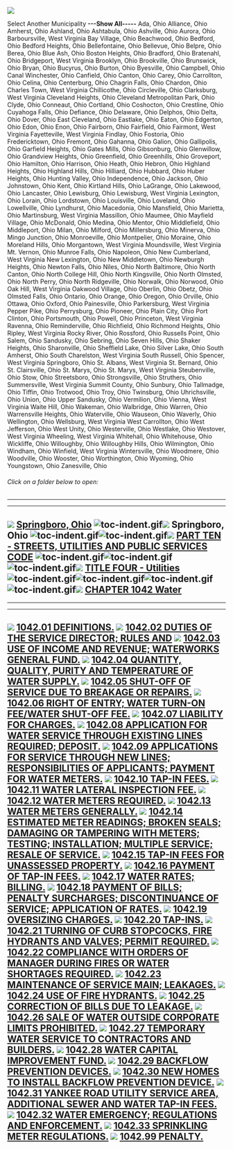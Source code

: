 [![](lpext51e7.bmp?f=images&fn=whdHelp.bmp&2.0)](http://www.conwaygreene.com/WHDHelp/index.htm)

Select Another Municipality **---Show All-----** Ada, Ohio Alliance,
Ohio Amherst, Ohio Ashland, Ohio Ashtabula, Ohio Ashville, Ohio Aurora,
Ohio Barboursville, West Virginia Bay Village, Ohio Beachwood, Ohio
Bedford, Ohio Bedford Heights, Ohio Bellefontaine, Ohio Bellevue, Ohio
Belpre, Ohio Berea, Ohio Blue Ash, Ohio Boston Heights, Ohio Bradford,
Ohio Bratenahl, Ohio Bridgeport, West Virginia Brooklyn, Ohio
Brookville, Ohio Brunswick, Ohio Bryan, Ohio Bucyrus, Ohio Burton, Ohio
Byesville, Ohio Campbell, Ohio Canal Winchester, Ohio Canfield, Ohio
Canton, Ohio Carey, Ohio Carrollton, Ohio Celina, Ohio Centerburg, Ohio
Chagrin Falls, Ohio Chardon, Ohio Charles Town, West Virginia
Chillicothe, Ohio Circleville, Ohio Clarksburg, West Virginia Cleveland
Heights, Ohio Cleveland Metropolitan Park, Ohio Clyde, Ohio Conneaut,
Ohio Cortland, Ohio Coshocton, Ohio Crestline, Ohio Cuyahoga Falls, Ohio
Defiance, Ohio Delaware, Ohio Delphos, Ohio Delta, Ohio Dover, Ohio East
Cleveland, Ohio Eastlake, Ohio Eaton, Ohio Edgerton, Ohio Edon, Ohio
Enon, Ohio Fairborn, Ohio Fairfield, Ohio Fairmont, West Virginia
Fayetteville, West Virginia Findlay, Ohio Fostoria, Ohio Fredericktown,
Ohio Fremont, Ohio Gahanna, Ohio Galion, Ohio Gallipolis, Ohio Garfield
Heights, Ohio Gates Mills, Ohio Gibsonburg, Ohio Glenwillow, Ohio
Grandview Heights, Ohio Greenfield, Ohio Greenhills, Ohio Groveport,
Ohio Hamilton, Ohio Harrison, Ohio Heath, Ohio Hebron, Ohio Highland
Heights, Ohio Highland Hills, Ohio Hilliard, Ohio Hubbard, Ohio Huber
Heights, Ohio Hunting Valley, Ohio Independence, Ohio Jackson, Ohio
Johnstown, Ohio Kent, Ohio Kirtland Hills, Ohio LaGrange, Ohio Lakewood,
Ohio Lancaster, Ohio Lewisburg, Ohio Lewisburg, West Virginia Lexington,
Ohio Lorain, Ohio Lordstown, Ohio Louisville, Ohio Loveland, Ohio
Lowellville, Ohio Lyndhurst, Ohio Macedonia, Ohio Mansfield, Ohio
Marietta, Ohio Martinsburg, West Virginia Massillon, Ohio Maumee, Ohio
Mayfield Village, Ohio McDonald, Ohio Medina, Ohio Mentor, Ohio
Middlefield, Ohio Middleport, Ohio Milan, Ohio Milford, Ohio
Millersburg, Ohio Minerva, Ohio Mingo Junction, Ohio Monroeville, Ohio
Montpelier, Ohio Moraine, Ohio Moreland Hills, Ohio Morgantown, West
Virginia Moundsville, West Virginia Mt. Vernon, Ohio Munroe Falls, Ohio
Napoleon, Ohio New Cumberland, West Virginia New Lexington, Ohio New
Middletown, Ohio Newburgh Heights, Ohio Newton Falls, Ohio Niles, Ohio
North Baltimore, Ohio North Canton, Ohio North College Hill, Ohio North
Kingsville, Ohio North Olmsted, Ohio North Perry, Ohio North Ridgeville,
Ohio Norwalk, Ohio Norwood, Ohio Oak Hill, West Virginia Oakwood
Village, Ohio Oberlin, Ohio Obetz, Ohio Olmsted Falls, Ohio Ontario,
Ohio Orange, Ohio Oregon, Ohio Orville, Ohio Ottawa, Ohio Oxford, Ohio
Painesville, Ohio Parkersburg, West Virginia Pepper Pike, Ohio
Perrysburg, Ohio Pioneer, Ohio Plain City, Ohio Port Clinton, Ohio
Portsmouth, Ohio Powell, Ohio Princeton, West Virginia Ravenna, Ohio
Reminderville, Ohio Richfield, Ohio Richmond Heights, Ohio Ripley, West
Virginia Rocky River, Ohio Rossford, Ohio Russells Point, Ohio Salem,
Ohio Sandusky, Ohio Sebring, Ohio Seven Hills, Ohio Shaker Heights, Ohio
Sharonville, Ohio Sheffield Lake, Ohio Silver Lake, Ohio South Amherst,
Ohio South Charelston, West Virginia South Russell, Ohio Spencer, West
Virginia Springboro, Ohio St. Albans, West Virginia St. Bernard, Ohio
St. Clairsville, Ohio St. Marys, Ohio St. Marys, West Virginia
Steubenville, Ohio Stow, Ohio Streetsboro, Ohio Strongsville, Ohio
Struthers, Ohio Summersville, West Virginia Summit County, Ohio Sunbury,
Ohio Tallmadge, Ohio Tiffin, Ohio Trotwood, Ohio Troy, Ohio Twinsburg,
Ohio Uhrichsville, Ohio Union, Ohio Upper Sandusky, Ohio Vermilion, Ohio
Vienna, West Virginia Waite Hill, Ohio Wakeman, Ohio Walbridge, Ohio
Warren, Ohio Warrensville Heights, Ohio Waterville, Ohio Wauseon, Ohio
Waverly, Ohio Wellington, Ohio Wellsburg, West Virginia West Carrollton,
Ohio West Jefferson, Ohio West Unity, Ohio Westerville, Ohio Westlake,
Ohio Westover, West Virginia Wheeling, West Virginia Whitehall, Ohio
Whitehouse, Ohio Wickliffe, Ohio Willoughby, Ohio Willoughby Hills, Ohio
Wilmington, Ohio Windham, Ohio Winfield, West Virginia Wintersville,
Ohio Woodmere, Ohio Woodville, Ohio Wooster, Ohio Worthington, Ohio
Wyoming, Ohio Youngstown, Ohio Zanesville, Ohio

###### Click on a folder below to open:

* * * * *

  ------------------------------------------------------------------------------------------------------------------------------------------------------------------------------------------------------------------------------------------------------------------------------------------------------------------------------------------------------------------------------------------------------------------------------------------------------------------------------------------------------
  [![](lpext0b6d.gif?f=images&fn=toc-expand.gif&2.0)](lpextf892.html?f=templates&fn=tools-contents.htm&cp=%2F&2.0) [Springboro, Ohio](lpext/indexee20.html?fn=document-frame.htm&f=templates&2.0)
  ![toc-indent.gif](lpextb702.gif?f=images&fn=toc-indent.gif&2.0)[![](lpext0b6d.gif?f=images&fn=toc-expand.gif&2.0)](lpextda37.html?f=templates&fn=tools-contents.htm&cp=Springboro&2.0) Springboro, Ohio
  ![toc-indent.gif](lpextb702.gif?f=images&fn=toc-indent.gif&2.0)![toc-indent.gif](lpextb702.gif?f=images&fn=toc-indent.gif&2.0)[![](lpext0b6d.gif?f=images&fn=toc-expand.gif&2.0)](lpextd719.html?f=templates&fn=tools-contents.htm&cp=Springboro%2F407f&2.0) [PART TEN - STREETS, UTILITIES AND PUBLIC SERVICES CODE](lpext/Springboro/407fa412.html?fn=document-frame.htm&f=templates&2.0)
  ![toc-indent.gif](lpextb702.gif?f=images&fn=toc-indent.gif&2.0)![toc-indent.gif](lpextb702.gif?f=images&fn=toc-indent.gif&2.0)![toc-indent.gif](lpextb702.gif?f=images&fn=toc-indent.gif&2.0)[![](lpext0b6d.gif?f=images&fn=toc-expand.gif&2.0)](lpext2b0a.html?f=templates&fn=tools-contents.htm&cp=Springboro%2F407f%2F4295&2.0) [TITLE FOUR - Utilities](lpext/Springboro/407f/4295a412.html?fn=document-frame.htm&f=templates&2.0)
  ![toc-indent.gif](lpextb702.gif?f=images&fn=toc-indent.gif&2.0)![toc-indent.gif](lpextb702.gif?f=images&fn=toc-indent.gif&2.0)![toc-indent.gif](lpextb702.gif?f=images&fn=toc-indent.gif&2.0)![toc-indent.gif](lpextb702.gif?f=images&fn=toc-indent.gif&2.0)[![](lpext0b6d.gif?f=images&fn=toc-expand.gif&2.0)](lpext/Springboro/407f/4295/42cca412.html?fn=document-frame.htm&f=templates&2.0) [CHAPTER 1042 Water](lpext/Springboro/407f/4295/42cca412.html?fn=document-frame.htm&f=templates&2.0)
  ------------------------------------------------------------------------------------------------------------------------------------------------------------------------------------------------------------------------------------------------------------------------------------------------------------------------------------------------------------------------------------------------------------------------------------------------------------------------------------------------------

* * * * *

  ------------------------------------------------------------------------------------------------------------------------------------------------------------------------------------------------------------------------------------------------------------------------------------------------------------------------------------------------------------------------------
  [![](lpextdb7c.gif?f=images&fn=toc-leaf.gif&2.0)](lpext/Springboro/407f/4295/42cc/42faa412.html?fn=document-frame.htm&f=templates&2.0) [1042.01 DEFINITIONS.](lpext/Springboro/407f/4295/42cc/42faa412.html?fn=document-frame.htm&f=templates&2.0)
  [![](lpextdb7c.gif?f=images&fn=toc-leaf.gif&2.0)](lpext/Springboro/407f/4295/42cc/42ffa412.html?fn=document-frame.htm&f=templates&2.0) [1042.02 DUTIES OF THE SERVICE DIRECTOR; RULES AND](lpext/Springboro/407f/4295/42cc/42ffa412.html?fn=document-frame.htm&f=templates&2.0)
  [![](lpextdb7c.gif?f=images&fn=toc-leaf.gif&2.0)](lpext/Springboro/407f/4295/42cc/4303a412.html?fn=document-frame.htm&f=templates&2.0) [1042.03 USE OF INCOME AND REVENUE; WATERWORKS GENERAL FUND.](lpext/Springboro/407f/4295/42cc/4303a412.html?fn=document-frame.htm&f=templates&2.0)
  [![](lpextdb7c.gif?f=images&fn=toc-leaf.gif&2.0)](lpext/Springboro/407f/4295/42cc/4306a412.html?fn=document-frame.htm&f=templates&2.0) [1042.04 QUANTITY, QUALITY, PURITY AND TEMPERATURE OF WATER SUPPLY.](lpext/Springboro/407f/4295/42cc/4306a412.html?fn=document-frame.htm&f=templates&2.0)
  [![](lpextdb7c.gif?f=images&fn=toc-leaf.gif&2.0)](lpext/Springboro/407f/4295/42cc/430aa412.html?fn=document-frame.htm&f=templates&2.0) [1042.05 SHUT-OFF OF SERVICE DUE TO BREAKAGE OR REPAIRS.](lpext/Springboro/407f/4295/42cc/430aa412.html?fn=document-frame.htm&f=templates&2.0)
  [![](lpextdb7c.gif?f=images&fn=toc-leaf.gif&2.0)](lpext/Springboro/407f/4295/42cc/430ea412.html?fn=document-frame.htm&f=templates&2.0) [1042.06 RIGHT OF ENTRY; WATER TURN-ON FEE/WATER SHUT-OFF FEE.](lpext/Springboro/407f/4295/42cc/430ea412.html?fn=document-frame.htm&f=templates&2.0)
  [![](lpextdb7c.gif?f=images&fn=toc-leaf.gif&2.0)](lpext/Springboro/407f/4295/42cc/4312a412.html?fn=document-frame.htm&f=templates&2.0) [1042.07 LIABILITY FOR CHARGES.](lpext/Springboro/407f/4295/42cc/4312a412.html?fn=document-frame.htm&f=templates&2.0)
  [![](lpextdb7c.gif?f=images&fn=toc-leaf.gif&2.0)](lpext/Springboro/407f/4295/42cc/4316a412.html?fn=document-frame.htm&f=templates&2.0) [1042.08 APPLICATION FOR WATER SERVICE THROUGH EXISTING LINES REQUIRED; DEPOSIT.](lpext/Springboro/407f/4295/42cc/4316a412.html?fn=document-frame.htm&f=templates&2.0)
  [![](lpextdb7c.gif?f=images&fn=toc-leaf.gif&2.0)](lpext/Springboro/407f/4295/42cc/431ea412.html?fn=document-frame.htm&f=templates&2.0) [1042.09 APPLICATIONS FOR SERVICE THROUGH NEW LINES; RESPONSIBILITIES OF APPLICANTS; PAYMENT FOR WATER METERS.](lpext/Springboro/407f/4295/42cc/431ea412.html?fn=document-frame.htm&f=templates&2.0)
  [![](lpextdb7c.gif?f=images&fn=toc-leaf.gif&2.0)](lpext/Springboro/407f/4295/42cc/4322a412.html?fn=document-frame.htm&f=templates&2.0) [1042.10 TAP-IN FEES.](lpext/Springboro/407f/4295/42cc/4322a412.html?fn=document-frame.htm&f=templates&2.0)
  [![](lpextdb7c.gif?f=images&fn=toc-leaf.gif&2.0)](lpext/Springboro/407f/4295/42cc/4330a412.html?fn=document-frame.htm&f=templates&2.0) [1042.11 WATER LATERAL INSPECTION FEE.](lpext/Springboro/407f/4295/42cc/4330a412.html?fn=document-frame.htm&f=templates&2.0)
  [![](lpextdb7c.gif?f=images&fn=toc-leaf.gif&2.0)](lpext/Springboro/407f/4295/42cc/4334a412.html?fn=document-frame.htm&f=templates&2.0) [1042.12 WATER METERS REQUIRED.](lpext/Springboro/407f/4295/42cc/4334a412.html?fn=document-frame.htm&f=templates&2.0)
  [![](lpextdb7c.gif?f=images&fn=toc-leaf.gif&2.0)](lpext/Springboro/407f/4295/42cc/4337a412.html?fn=document-frame.htm&f=templates&2.0) [1042.13 WATER METERS GENERALLY.](lpext/Springboro/407f/4295/42cc/4337a412.html?fn=document-frame.htm&f=templates&2.0)
  [![](lpextdb7c.gif?f=images&fn=toc-leaf.gif&2.0)](lpext/Springboro/407f/4295/42cc/433fa412.html?fn=document-frame.htm&f=templates&2.0) [1042.14 ESTIMATED METER READINGS; BROKEN SEALS; DAMAGING OR TAMPERING WITH METERS; TESTING; INSTALLATION; MULTIPLE SERVICE; RESALE OF SERVICE.](lpext/Springboro/407f/4295/42cc/433fa412.html?fn=document-frame.htm&f=templates&2.0)
  [![](lpextdb7c.gif?f=images&fn=toc-leaf.gif&2.0)](lpext/Springboro/407f/4295/42cc/4343a412.html?fn=document-frame.htm&f=templates&2.0) [1042.15 TAP-IN FEES FOR UNASSESSED PROPERTY.](lpext/Springboro/407f/4295/42cc/4343a412.html?fn=document-frame.htm&f=templates&2.0)
  [![](lpextdb7c.gif?f=images&fn=toc-leaf.gif&2.0)](lpext/Springboro/407f/4295/42cc/4351a412.html?fn=document-frame.htm&f=templates&2.0) [1042.16 PAYMENT OF TAP-IN FEES.](lpext/Springboro/407f/4295/42cc/4351a412.html?fn=document-frame.htm&f=templates&2.0)
  [![](lpextdb7c.gif?f=images&fn=toc-leaf.gif&2.0)](lpext/Springboro/407f/4295/42cc/4361a412.html?fn=document-frame.htm&f=templates&2.0) [1042.17 WATER RATES; BILLING.](lpext/Springboro/407f/4295/42cc/4361a412.html?fn=document-frame.htm&f=templates&2.0)
  [![](lpextdb7c.gif?f=images&fn=toc-leaf.gif&2.0)](lpext/Springboro/407f/4295/42cc/436aa412.html?fn=document-frame.htm&f=templates&2.0) [1042.18 PAYMENT OF BILLS; PENALTY SURCHARGES; DISCONTINUANCE OF SERVICE; APPLICATION OF RATES.](lpext/Springboro/407f/4295/42cc/436aa412.html?fn=document-frame.htm&f=templates&2.0)
  [![](lpextdb7c.gif?f=images&fn=toc-leaf.gif&2.0)](lpext/Springboro/407f/4295/42cc/4377a412.html?fn=document-frame.htm&f=templates&2.0) [1042.19 OVERSIZING CHARGES.](lpext/Springboro/407f/4295/42cc/4377a412.html?fn=document-frame.htm&f=templates&2.0)
  [![](lpextdb7c.gif?f=images&fn=toc-leaf.gif&2.0)](lpext/Springboro/407f/4295/42cc/437fa412.html?fn=document-frame.htm&f=templates&2.0) [1042.20 TAP-INS.](lpext/Springboro/407f/4295/42cc/437fa412.html?fn=document-frame.htm&f=templates&2.0)
  [![](lpextdb7c.gif?f=images&fn=toc-leaf.gif&2.0)](lpext/Springboro/407f/4295/42cc/4383a412.html?fn=document-frame.htm&f=templates&2.0) [1042.21 TURNING OF CURB STOPCOCKS, FIRE HYDRANTS AND VALVES; PERMIT REQUIRED.](lpext/Springboro/407f/4295/42cc/4383a412.html?fn=document-frame.htm&f=templates&2.0)
  [![](lpextdb7c.gif?f=images&fn=toc-leaf.gif&2.0)](lpext/Springboro/407f/4295/42cc/4387a412.html?fn=document-frame.htm&f=templates&2.0) [1042.22 COMPLIANCE WITH ORDERS OF MANAGER DURING FIRES OR WATER SHORTAGES REQUIRED.](lpext/Springboro/407f/4295/42cc/4387a412.html?fn=document-frame.htm&f=templates&2.0)
  [![](lpextdb7c.gif?f=images&fn=toc-leaf.gif&2.0)](lpext/Springboro/407f/4295/42cc/438aa412.html?fn=document-frame.htm&f=templates&2.0) [1042.23 MAINTENANCE OF SERVICE MAIN; LEAKAGES.](lpext/Springboro/407f/4295/42cc/438aa412.html?fn=document-frame.htm&f=templates&2.0)
  [![](lpextdb7c.gif?f=images&fn=toc-leaf.gif&2.0)](lpext/Springboro/407f/4295/42cc/438ea412.html?fn=document-frame.htm&f=templates&2.0) [1042.24 USE OF FIRE HYDRANTS.](lpext/Springboro/407f/4295/42cc/438ea412.html?fn=document-frame.htm&f=templates&2.0)
  [![](lpextdb7c.gif?f=images&fn=toc-leaf.gif&2.0)](lpext/Springboro/407f/4295/42cc/4391a412.html?fn=document-frame.htm&f=templates&2.0) [1042.25 CORRECTION OF BILLS DUE TO LEAKAGE.](lpext/Springboro/407f/4295/42cc/4391a412.html?fn=document-frame.htm&f=templates&2.0)
  [![](lpextdb7c.gif?f=images&fn=toc-leaf.gif&2.0)](lpext/Springboro/407f/4295/42cc/4394a412.html?fn=document-frame.htm&f=templates&2.0) [1042.26 SALE OF WATER OUTSIDE CORPORATE LIMITS PROHIBITED.](lpext/Springboro/407f/4295/42cc/4394a412.html?fn=document-frame.htm&f=templates&2.0)
  [![](lpextdb7c.gif?f=images&fn=toc-leaf.gif&2.0)](lpext/Springboro/407f/4295/42cc/4397a412.html?fn=document-frame.htm&f=templates&2.0) [1042.27 TEMPORARY WATER SERVICE TO CONTRACTORS AND BUILDERS.](lpext/Springboro/407f/4295/42cc/4397a412.html?fn=document-frame.htm&f=templates&2.0)
  [![](lpextdb7c.gif?f=images&fn=toc-leaf.gif&2.0)](lpext/Springboro/407f/4295/42cc/439da412.html?fn=document-frame.htm&f=templates&2.0) [1042.28 WATER CAPITAL IMPROVEMENT FUND.](lpext/Springboro/407f/4295/42cc/439da412.html?fn=document-frame.htm&f=templates&2.0)
  [![](lpextdb7c.gif?f=images&fn=toc-leaf.gif&2.0)](lpext/Springboro/407f/4295/42cc/43a0a412.html?fn=document-frame.htm&f=templates&2.0) [1042.29 BACKFLOW PREVENTION DEVICES.](lpext/Springboro/407f/4295/42cc/43a0a412.html?fn=document-frame.htm&f=templates&2.0)
  [![](lpextdb7c.gif?f=images&fn=toc-leaf.gif&2.0)](lpext/Springboro/407f/4295/42cc/43aca412.html?fn=document-frame.htm&f=templates&2.0) [1042.30 NEW HOMES TO INSTALL BACKFLOW PREVENTION DEVICE.](lpext/Springboro/407f/4295/42cc/43aca412.html?fn=document-frame.htm&f=templates&2.0)
  [![](lpextdb7c.gif?f=images&fn=toc-leaf.gif&2.0)](lpext/Springboro/407f/4295/42cc/43b5a412.html?fn=document-frame.htm&f=templates&2.0) [1042.31 YANKEE ROAD UTILITY SERVICE AREA, ADDITIONAL SEWER AND WATER TAP-IN FEES.](lpext/Springboro/407f/4295/42cc/43b5a412.html?fn=document-frame.htm&f=templates&2.0)
  [![](lpextdb7c.gif?f=images&fn=toc-leaf.gif&2.0)](lpext/Springboro/407f/4295/42cc/43c0a412.html?fn=document-frame.htm&f=templates&2.0) [1042.32 WATER EMERGENCY; REGULATIONS AND ENFORCEMENT.](lpext/Springboro/407f/4295/42cc/43c0a412.html?fn=document-frame.htm&f=templates&2.0)
  [![](lpextdb7c.gif?f=images&fn=toc-leaf.gif&2.0)](lpext/Springboro/407f/4295/42cc/43d1a412.html?fn=document-frame.htm&f=templates&2.0) [1042.33 SPRINKLING METER REGULATIONS.](lpext/Springboro/407f/4295/42cc/43d1a412.html?fn=document-frame.htm&f=templates&2.0)
  [![](lpextdb7c.gif?f=images&fn=toc-leaf.gif&2.0)](lpext/Springboro/407f/4295/42cc/43d7a412.html?fn=document-frame.htm&f=templates&2.0) [1042.99 PENALTY.](lpext/Springboro/407f/4295/42cc/43d7a412.html?fn=document-frame.htm&f=templates&2.0)
  ------------------------------------------------------------------------------------------------------------------------------------------------------------------------------------------------------------------------------------------------------------------------------------------------------------------------------------------------------------------------------


